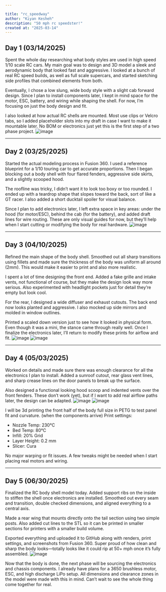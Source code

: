 ```yaml
---

title: "rc_speedway"
author: "Kiyan Kesheh"
description: "50 mph rc speedster!"
created at: "2025-03-14"
---
```


## Day 1 (03/14/2025)

Spent the whole day researching what body styles are used in high speed 1/10 scale RC cars. My main goal was to design and 3D model a sleek and aerodynamic body that looked fast and aggressive. I looked at a bunch of real RC speed builds, as well as full scale supercars, and started sketching side profiles that combined elements from both.

Eventually, I chose a low slung, wide body style with a slight cab forward design. Since I plan to install components later, I kept in mind space for the motor, ESC, battery, and wiring while shaping the shell. For now, I’m focusing on just the body design and fit.

I also looked at how actual RC shells are mounted. Most use clips or Velcro tabs, so I added placeholder slots into my draft in case I want to make it mountable later. No BOM or electronics just yet this is the first step of a two phase project.
![image](https://github.com/user-attachments/assets/b862e293-32e0-4e63-9be4-bc1ccb5d5410)

---

## Day 2 (03/25/2025)

Started the actual modeling process in Fusion 360. I used a reference blueprint for a 1/10 touring car to get accurate proportions. Then I began blocking out a body shell with four flared fenders, aggressive side skirts, and a slightly scooped hood.

The roofline was tricky, I didn’t want it to look too boxy or too rounded. I ended up with a teardrop shape that slopes toward the back, sort of like a GT racer. I also added a short ducktail spoiler for visual balance.

Since I plan to add electronics later, I left extra space in key areas: under the hood (for motor/ESC), behind the cab (for the battery), and added draft lines for wire routing. These are only visual guides for now, but they’ll help when I start cutting or modifying the body for real hardware.
![image](https://github.com/user-attachments/assets/95edd458-7624-4ea3-ac67-85e39f139670)

---

## Day 3 (04/10/2025)

Refined the main shape of the body shell. Smoothed out all sharp transitions using fillets and made sure the thickness of the body was uniform all around (2mm). This would make it easier to print and also more realistic.

I spent a lot of time designing the front end. Added a fake grille and intake vents, not functional of course, but they make the design look way more serious. Also experimented with headlight pockets just for detail they’re empty but look cool.

For the rear, I designed a wide diffuser and exhaust cutouts. The back end now looks planted and aggressive. I also mocked up side mirrors and molded in window outlines.

Printed a scaled down version just to see how it looked in physical form. Even though it was a mini, the stance came through really well. Once I finalize the electronics later, I’ll return to modify these prints for airflow and fit.
![image](https://github.com/user-attachments/assets/6ce7bd60-9451-4d32-b704-a42e1d2db361)
![image](https://github.com/user-attachments/assets/63953b42-c13e-4da0-bebe-29a36dcf3566)

---

## Day 4 (05/03/2025)

Worked on details and made sure there was enough clearance for all the electronics I plan to install. Added a sunroof cutout, rear glass vent lines, and sharp crease lines on the door panels to break up the surface.

Also designed a functional looking hood scoop and indented vents over the front fenders. These don’t work (yet), but if I want to add real airflow paths later, the design can be adapted.
![image](https://github.com/user-attachments/assets/47071df9-54a9-491b-88f8-8a9f795034e0)
![image](https://github.com/user-attachments/assets/c91919da-51e4-4c80-b58b-ae7696757fb9)

I will be 3d printing  the front half of the body full size in PETG to test panel fit and curvature. (when the components arrive) Print settings:

* Nozzle Temp: 230°C
* Bed Temp: 80°C
* Infill: 20% Grid
* Layer Height: 0.2 mm
* Slicer: Cura

No major warping or fit issues. A few tweaks might be needed when I start placing real motors and wiring.

---

## Day 5 (06/30/2025)

Finalized the RC body shell model today. Added support ribs on the inside to stiffen the shell once electronics are installed. Smoothed out every seam and transition, double checked dimensions, and aligned everything to a central axis.

Made a rear wing that mounts directly onto the tail section using two simple posts. Also added cut lines to the STL so it can be printed in smaller sections for printers with a smaller build volume.

Exported everything and uploaded it to GitHub along with renders, print settings, and screenshots from Fusion 360. Super proud of how clean and sharp the body looks—totally looks like it could rip at 50+ mph once it’s fully assembled.
![image](https://github.com/user-attachments/assets/726d7ffa-638e-40f3-80f4-46cceb2f803d)

Now that the body is done, the next phase will be sourcing the electronics and chassis components. I already have plans for a 3650 brushless motor, ESC, and high discharge LiPo setup. All dimensions and clearance zones in the model were made with this in mind. Can’t wait to see the whole thing come together for real.
